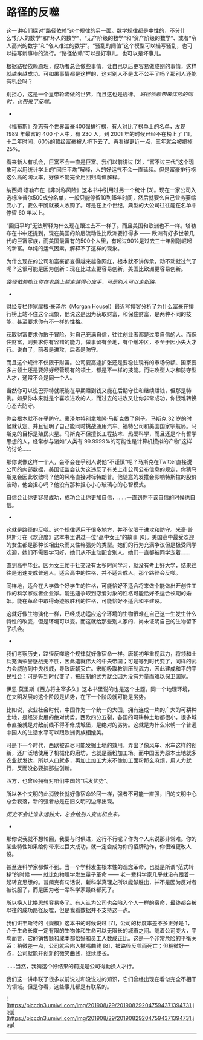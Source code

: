 # 路径的反噬

这一讲咱们探讨“路径依赖”这个规律的另一面。数学规律都是中性的，不分什么“好人的数学”和“坏人的数学”、“无产阶级的数学”和“资产阶级的数学”、或者“令人高兴的数学”和“令人难过的数学”。“骚乱的阈值”这个模型可以描写骚乱，也可以描写新事物的流行。“路径依赖”可以是好事儿，也可以是坏事儿。

根据路径依赖原理，成功者总会做些事情，让自己以后更容易做成别的事情，这样就越来越成功。可如果事情都是这样的，这对别人不是太不公平了吗？那别人还能有机会吗？

别担心，这是一个皇帝轮流做的世界，而且这也是规律。 *路径依赖带来优势的同时，也带来了反噬。*

*

《福布斯》杂志有个世界富豪400强排行榜，有人对比了榜单上的名单，发现 1989 年最富的 400 个人中，有 230 人，到 2001 年的时候已经不在榜上了 [1]。十二年时间，60%的顶级富豪被人挤下去了。再看得更近一点，三年就会被挤掉 25%。

看来新人有机会，巨富不会一直是巨富。我们以前讲过 [2]，“富不过三代”这个现象可以用统计学上的“回归平均”解释，人的好运气不会一直延续。但是富豪排行榜这么高的淘汰率，好像不能完全用回归均值解释。

纳西姆·塔勒布在《非对称风险》这本书中引用过另一个统计 [3]。现在一家公司入选标准普尔500成分名单，一般只能停留10到15年时间，然后就要么自己业务萎缩变小了，要么干脆就被人收购了。可是在上个世纪，典型的大公司往往能在名单中停留 60 年以上。

“回归平均”无法解释为什么现在跟过去不一样了。而且美国和欧洲也不一样。塔勒布在书中还提到，现在美国的阶层流动性比欧洲要好得多 —— 欧洲有好多世袭几代的巨富家族，而美国最富有的500个人里，有超过90%是过去三十年刚刚崛起的新富。单纯的运气因素，解释不了这样的现象。

为什么现在的公司和富豪都变得越来越像网红，根本就不讲传承，动不动就过气了呢？这很可能是因为创新：现在比过去更容易创新，美国比欧洲更容易创新。

 *路径依赖能让你在老路上越走越得心应手，可是别人可以走新路。*

*

财经专栏作家摩根·豪泽尔（Morgan Housel）最近写博客分析了为什么富豪在排行榜上站不住这个现象，他说这是因为获取财富，和保住财富，是两种不同的技能，甚至要求你有不一样的性格。

获取财富要求你敢于冒险，对自己充满自信，往往创业者都是过度自信的人。而保住财富，则要求你有容错的能力，做事留有余地，有个缓冲区，不至于因小失大才行。说白了，前者是进攻，后者是防守。

而且这个规律不仅限于财富。公司要高速扩张还是要稳住现有的市场份额、国家要多占领土还是要好好经营现有的领土，都是不一样的技能。而进攻型人才和防守型人才，通常不会是同一个人。

当然你可以说巴菲特就既能在早期赚到钱又能在后期守住和继续赚钱，但那是特例。如果你本来就是个喜欢进攻的人，而过去的进攻又让你非常成功，你很难转换心态去防守。

你会根本就不在乎防守。豪泽尔特别拿埃隆·马斯克做了例子。马斯克 32 岁的时候就认定、并且证明了自己能同时挑战通用汽车、福特公司和美国国家宇航局。马斯克的目标是殖民火星。马斯克不但擅长工程技术、热爱科学，而且还是个有哲学思想的人，经常参与诸如“人类有 99.9999%的可能性是计算机模拟的产物”这样的讨论……

那你说像这样一个人，会不会在乎别人说他“不谨慎”呢？马斯克在Twitter直接说公司的内部数据，美国证监会认为这违反了有关上市公司公布信息的规定，你猜马斯克会因此收敛吗？他的风格直接对标特朗普。他随意的发推会影响特斯拉的股价波动，他会担心吗？他没有那种担心小心玻璃心的心智模式。

自信会让你更容易成功，成功会让你更加自信，……一直到你不该自信的时候也自信。

*

这就是路径的反噬。这个规律适用于很多地方，并不仅限于进攻和防守。米奇·普林斯汀在《欢迎度》这本书里讲过一位“高中女王”的故事 [6]。美国高中最受欢迎的女生都是那种长相出众而又性格强势的类型。她们的行为充满争议但是极受同学欢迎，她们不需要学习好，她们从不主动配合别人，她们一直都被同学宠着……

直到高中毕业。因为女王忙于社交没有太多时间学习，就没有考上好大学，结果往往是迅速变成普通人。适合高中的性格，并不适合成人。那个路径会反噬。

同样地，适合在大学做个好学生的性格，可能恰好不适合将来做个能做出开创性工作的科学家或者企业家。能迅速争取到恋爱对象的性格可能恰好不适合长期的婚姻。能在革命中取得奇迹般胜利的性格，可能恰好不适合和平建设。

这就好像生物演化一样，已经成功适应这个环境的生物很难在自己这一生发生什么特性的改变，但是环境可以变。而这就给那些别人家的、尚未证明自己的生物留下了机会。

*

我们考察历史，路径反噬这个规律就好像宿命一样。唐朝初年重视武力，将领和士兵充满荣誉感战无不胜，因此造就伟大的中央帝国；可是等到时代变了，同样的武力会威胁到中央权威，导致唐朝灭亡。宋朝吸取教训压制武力，因此建成和平的平民社会；可是等到时代变了，被压制的武力就会因为没有力量而难以保卫国家。

伊恩·莫里斯《西方将主宰多久》这本书里说的也是这个主题。同一个地理环境，在文明发展的这个阶段是优势，在下一个阶段就可能是劣势。

比如说，农业社会时代，中国作为一个统一的大国，拥有连成一片的广大的可耕种土地，是经济发展的绝对优势。西欧四分五裂，各国的可耕种土地都很小，很多城市直接就是对敌前线不得不修成城堡，是绝对的劣势。这就是为什么宋朝一个普通中国人的生活水平可以跟欧洲贵族相媲美。

可是下一个时代，西欧被迫尽可能发掘土地的效用，弄出了像风车、水车这样的创新，还广泛地使用了机械化的磨坊，也就是面粉加工场。而中国因为原本土地就多农业就发达，所以人口就多，再加上加工大米不像加工面粉那么麻烦，用人力就行，反而没必要搞那些创新。

西方，也曾经拥有对咱们中国的“后发优势”。

所以各个文明的此消彼长就好像宿命轮回一样，强者不可能一直强，旧的文明中心总会衰落，新的强者总是在旧文明的边缘出现。

 *历史不会让谁永远独大，总会给别人变出机会来。*

*

那你说我就不想轮回，我要与时俱进，这行不行呢？作为个人来说那非常难。你的某些特性如果给你带来过巨大成功，就一定会成为你的招牌动作，你很难更改人设。

甚至连科学家都做不到。当一个学科发生根本性的观念革命，也就是所谓“范式转移”的时候 —— 就比如物理学发生量子革命 —— 老一辈科学家几乎就没有跟着一起转变思想的。普朗克有句话说，新科学真理之所以能够胜出，并不是因为反对者被说服了，而是因为老一辈科学家最终都死了。

所以换人比换思想容易多了。有人认为公司也会陷入个人一样的宿命，最终都会被以往的成功路径反噬，但是我看数据并不支持这一点。

我们讲韦斯特的《规模》这本书的时候说过 [7]，公司的标度率差不多正好是 1，介于生命长度一定有限的生物体和生命可以无限长的城市之间。随着公司变大，平均而言，它的销售额和成本都恰好和员工人数成正比。这是一个非常危险的平衡关系：稍微差一点，公司就会陷入撇嘴曲线 [8]，被路径反噬而死亡；但稍微好一点，公司就能开创新的微笑曲线，继续成长。

……当然，我猜这个好结果的前提是公司得勤换人才行。

我们这一讲串联了很多以前说过和没说过的知识，它们曾经出现在看似完全不相干的领域。但是你看，这些事儿都是有联系的。

![https://piccdn3.umiwi.com/img/201908/29/201908292047594371394731.jpg](https://piccdn3.umiwi.com/img/201908/29/201908292047594371394731.jpg)

---
